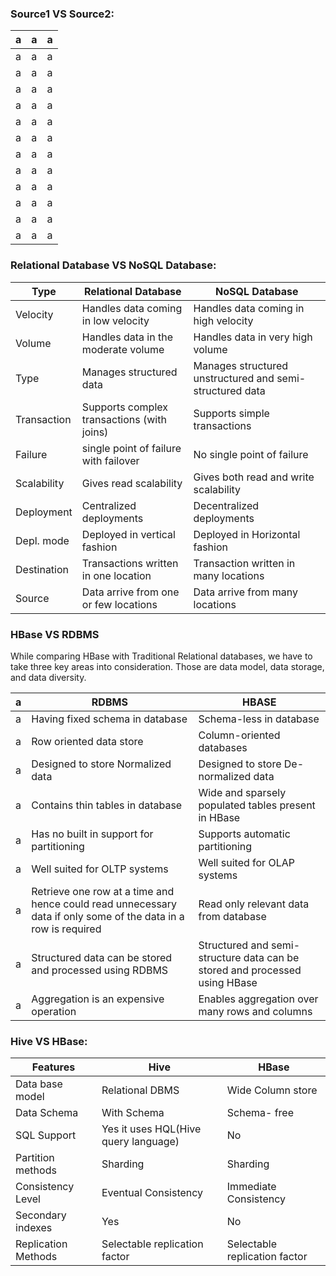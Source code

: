 ### Source1 VS Source2:

| a | a | a |
| ----------- | --------------------------------------------- | --------------------------------------------- |
| a | a | a |
| a | a | a |
| a | a | a |
| a | a | a |
| a | a | a |
| a | a | a |
| a | a | a |
| a | a | a |
| a | a | a |
| a | a | a |
| a | a | a |
| a | a | a |



### Relational Database VS NoSQL Database:

| Type    | Relational Database    | NoSQL Database |
| ----------- | --------------------------------------------- | --------------------------------------------- |
| Velocity | Handles data coming in low velocity           | Handles data coming in high velocity    |
| Volume | Handles data in the moderate volume           | Handles data in very high volume    |  
| Type | Manages structured data                       | Manages structured unstructured and semi-structured data    |   
| Transaction | Supports complex transactions (with joins)    | Supports simple transactions    |  
| Failure | single point of failure with failover         | No single point of failure    |  
| Scalability | Gives read scalability                        | Gives both read and write scalability    |  
| Deployment | Centralized deployments                       | Decentralized deployments    |  
| Depl. mode | Deployed in vertical fashion                  | Deployed in Horizontal fashion    |  
| Destination | Transactions written in one location          | Transaction written in many locations    |  
| Source | Data arrive from one or few locations         | Data arrive from many locations     |

### HBase VS RDBMS

While comparing HBase with Traditional Relational databases, we have to take three key areas into consideration. 
Those are data model, data storage, and data diversity.

| a | RDBMS | HBASE |
| ----------- | --------------------------------------------- | --------------------------------------------- |
| a | Having fixed schema in database | Schema-less in database |
| a | Row oriented data store | Column-oriented databases |
| a | Designed to store Normalized data | Designed to store De-normalized data |
| a | Contains thin tables in database | Wide and sparsely populated tables present in HBase |
| a | Has no built in support for partitioning | Supports automatic partitioning |
| a | Well suited for OLTP systems | Well suited for OLAP systems |
| a | Retrieve one row at a time and hence could read unnecessary data if only some of the data in a row is required | Read only relevant data from database |
| a | Structured data can be stored and processed using RDBMS | Structured and semi-structure data can be stored and processed using HBase |
| a | Aggregation is an expensive operation | Enables aggregation over many rows and columns |


### Hive VS HBase:

| Features | Hive | HBase |
| ----------- | --------------------------------------------- | --------------------------------------------- |
| Data base model | Relational DBMS | Wide Column store |
| Data Schema | With Schema | Schema- free |
| SQL Support | Yes it uses HQL(Hive query language) | No |
| Partition methods | Sharding | Sharding |
| Consistency Level | Eventual Consistency | Immediate Consistency |
| Secondary indexes | Yes | No |
| Replication Methods | Selectable replication factor | Selectable replication factor |

